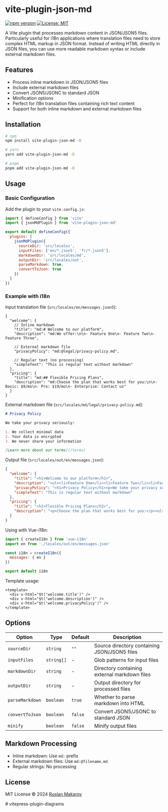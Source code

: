 # vite-plugin-json-md

[![npm version](https://badge.fury.io/js/vite-plugin-json-md.svg)](https://badge.fury.io/js/vite-plugin-json-md)
[![License: MIT](https://img.shields.io/badge/License-MIT-yellow.svg)](https://opensource.org/licenses/MIT)

A Vite plugin that processes markdown content in JSON/JSON5 files. Particularly useful for i18n applications where translation files need to store complex HTML markup in JSON format. Instead of writing HTML directly in JSON files, you can use more readable markdown syntax or include external markdown files.

## Features

- Process inline markdown in JSON/JSON5 files
- Include external markdown files
- Convert JSON5/JSONC to standard JSON
- Minification options
- Perfect for i18n translation files containing rich text content
- Support for both inline markdown and external markdown files

## Installation

```bash
# npm
npm install vite-plugin-json-md -D

# yarn
yarn add vite-plugin-json-md -D

# pnpm
pnpm add vite-plugin-json-md -D
```

## Usage

### Basic Configuration

Add the plugin to your `vite.config.js`:

```js
import { defineConfig } from 'vite'
import { jsonMdPlugin } from 'vite-plugin-json-md'

export default defineConfig({
  plugins: [
    jsonMdPlugin({
      sourceDir: 'src/locales',
      inputFiles: ['en/*.json5', 'fr/*.json5'],
      markdownDir: 'src/locales/md',
      outputDir: 'src/locales/out',
      parseMarkdown: true,
      convertToJson: true
    })
  ]
})
```

### Example with i18n

Input translation file (`src/locales/en/messages.json5`):

```json5
{
  "welcome": {
    // Inline markdown
    "title": "md:# Welcome to our platform",
    "description": "md:We offer:\n\n- Feature One\n- Feature Two\n- Feature Three",
    
    // External markdown file
    "privacyPolicy": "md:@legal/privacy-policy.md",
    
    // Regular text (no processing)
    "simpleText": "This is regular text without markdown"
  },
  "pricing": {
    "title": "md:## Flexible Pricing Plans",
    "description": "md:Choose the plan that works best for you:\n\n- Basic: $9/mo\n- Pro: $19/mo\n- Enterprise: Contact us"
  }
}
```

External markdown file (`src/locales/md/legal/privacy-policy.md`):

```markdown
# Privacy Policy

We take your privacy seriously:

1. We collect minimal data
2. Your data is encrypted
3. We never share your information

[Learn more about our terms](/terms)
```

Output file (`src/locales/out/en/messages.json`):

```json
{
  "welcome": {
    "title": "<h1>Welcome to our platform</h1>",
    "description": "<ul><li>Feature One</li><li>Feature Two</li><li>Feature Three</li></ul>",
    "privacyPolicy": "<h1>Privacy Policy</h1><p>We take your privacy seriously:</p><ol><li>We collect minimal data</li><li>Your data is encrypted</li><li>We never share your information</li></ol><p><a href=\"/terms\">Learn more about our terms</a></p>",
    "simpleText": "This is regular text without markdown"
  },
  "pricing": {
    "title": "<h2>Flexible Pricing Plans</h2>",
    "description": "<p>Choose the plan that works best for you:</p><ul><li>Basic: $9/mo</li><li>Pro: $19/mo</li><li>Enterprise: Contact us</li></ul>"
  }
}
```

Using with Vue-i18n:

```js
import { createI18n } from 'vue-i18n'
import en from './locales/out/en/messages.json'

const i18n = createI18n({
  messages: { en }
})

export default i18n
```

Template usage:

```vue
<template>
  <div v-html="$t('welcome.title')" />
  <div v-html="$t('welcome.description')" />
  <div v-html="$t('welcome.privacyPolicy')" />
</template>
```

## Options

| Option | Type | Default | Description |
|--------|------|---------|-------------|
| `sourceDir` | `string` | `""` | Source directory containing JSON/JSON5 files |
| `inputFiles` | `string[]` | - | Glob patterns for input files |
| `markdownDir` | `string` | - | Directory containing external markdown files |
| `outputDir` | `string` | - | Output directory for processed files |
| `parseMarkdown` | `boolean` | `true` | Whether to parse markdown into HTML |
| `convertToJson` | `boolean` | `false` | Convert JSON5/JSONC to standard JSON |
| `minify` | `boolean` | `false` | Minify output files |

## Markdown Processing

- Inline markdown: Use `md:` prefix
- External markdown files: Use `md:@filename.md`
- Regular strings: No processing

## License

MIT License © 2024 [Ruslan Makarov](https://github.com/altrusl)


#   v i t e p r e s s - p l u g i n - d i a g r a m s  
 